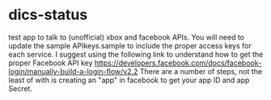 # dics-status
test app to talk to (unofficial) xbox and facebook APIs. 
You will need to update the sample APIkeys.sample to include the proper access keys for each service.
I suggest using the following link to understand how to get the proper Facebook API key
https://developers.facebook.com/docs/facebook-login/manually-build-a-login-flow/v2.2
There are a number of steps, not the least of with is creating an "app" in facebook to get your app ID and app Secret.

